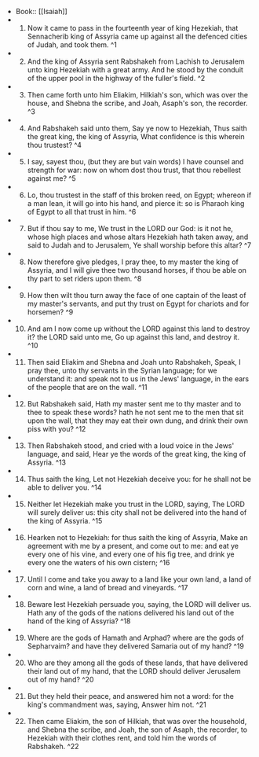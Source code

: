 - Book:: [[Isaiah]]
- 1. Now it came to pass in the fourteenth year of king Hezekiah, that Sennacherib king of Assyria came up against all the defenced cities of Judah, and took them. ^1
- 2. And the king of Assyria sent Rabshakeh from Lachish to Jerusalem unto king Hezekiah with a great army. And he stood by the conduit of the upper pool in the highway of the fuller's field. ^2
- 3. Then came forth unto him Eliakim, Hilkiah's son, which was over the house, and Shebna the scribe, and Joah, Asaph's son, the recorder. ^3
- 4. And Rabshakeh said unto them, Say ye now to Hezekiah, Thus saith the great king, the king of Assyria, What confidence is this wherein thou trustest? ^4
- 5. I say, sayest thou, (but they are but vain words) I have counsel and strength for war: now on whom dost thou trust, that thou rebellest against me? ^5
- 6. Lo, thou trustest in the staff of this broken reed, on Egypt; whereon if a man lean, it will go into his hand, and pierce it: so is Pharaoh king of Egypt to all that trust in him. ^6
- 7. But if thou say to me, We trust in the LORD our God: is it not he, whose high places and whose altars Hezekiah hath taken away, and said to Judah and to Jerusalem, Ye shall worship before this altar? ^7
- 8. Now therefore give pledges, I pray thee, to my master the king of Assyria, and I will give thee two thousand horses, if thou be able on thy part to set riders upon them. ^8
- 9. How then wilt thou turn away the face of one captain of the least of my master's servants, and put thy trust on Egypt for chariots and for horsemen? ^9
- 10. And am I now come up without the LORD against this land to destroy it? the LORD said unto me, Go up against this land, and destroy it. ^10
- 11. Then said Eliakim and Shebna and Joah unto Rabshakeh, Speak, I pray thee, unto thy servants in the Syrian language; for we understand it: and speak not to us in the Jews' language, in the ears of the people that are on the wall. ^11
- 12. But Rabshakeh said, Hath my master sent me to thy master and to thee to speak these words? hath he not sent me to the men that sit upon the wall, that they may eat their own dung, and drink their own piss with you? ^12
- 13. Then Rabshakeh stood, and cried with a loud voice in the Jews' language, and said, Hear ye the words of the great king, the king of Assyria. ^13
- 14. Thus saith the king, Let not Hezekiah deceive you: for he shall not be able to deliver you. ^14
- 15. Neither let Hezekiah make you trust in the LORD, saying, The LORD will surely deliver us: this city shall not be delivered into the hand of the king of Assyria. ^15
- 16. Hearken not to Hezekiah: for thus saith the king of Assyria, Make an agreement with me by a present, and come out to me: and eat ye every one of his vine, and every one of his fig tree, and drink ye every one the waters of his own cistern; ^16
- 17. Until I come and take you away to a land like your own land, a land of corn and wine, a land of bread and vineyards. ^17
- 18. Beware lest Hezekiah persuade you, saying, the LORD will deliver us. Hath any of the gods of the nations delivered his land out of the hand of the king of Assyria? ^18
- 19. Where are the gods of Hamath and Arphad? where are the gods of Sepharvaim? and have they delivered Samaria out of my hand? ^19
- 20. Who are they among all the gods of these lands, that have delivered their land out of my hand, that the LORD should deliver Jerusalem out of my hand? ^20
- 21. But they held their peace, and answered him not a word: for the king's commandment was, saying, Answer him not. ^21
- 22. Then came Eliakim, the son of Hilkiah, that was over the household, and Shebna the scribe, and Joah, the son of Asaph, the recorder, to Hezekiah with their clothes rent, and told him the words of Rabshakeh. ^22
